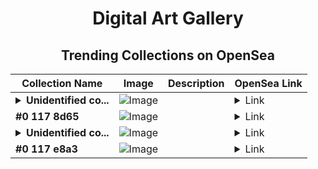 <div align="center">

# Digital Art Gallery

## Trending Collections on OpenSea

| Collection Name                       | Image                                                                                     | Description                       | OpenSea Link                                                                                          |
|---------------------------------------|-------------------------------------------------------------------------------------------|-----------------------------------|--------------------------------------------------------------------------------------------------------|
| **<details><summary>Unidentified co...</summary>Unidentified contract b385a387-b3e9-4a68-a666-685017917fbe</details>** | ![Image](https://i2.seadn.io/optimism/0x579e4f4a7e577ef5ac6e9221ca8f11dd6d43316d/6404459f0a28661c41bd910f8b5899/e86404459f0a28661c41bd910f8b5899.png?w=200&auto=format) |  | <details><summary>Link</summary>[Unidentified contract b385a387-b3e9-4a68-a666-685017917fbe](https://opensea.io/collection/unidentified-contract-b385a387-b3e9-4a68-a666-6850)</details> |
| **#0 117 8d65** | ![Image](https://i2.seadn.io/base/0x2ebd4845c54c605b2a1cc8dafecab2db12c57cf0/53834f05a4c1a44a3127b0358dc117/f053834f05a4c1a44a3127b0358dc117.jpeg?w=200&auto=format) |  | <details><summary>Link</summary>[#0 117 8d65](https://opensea.io/collection/0-117-8d65)</details> |
| **<details><summary>Unidentified co...</summary>Unidentified contract 0d478e10-517d-41bf-9f8b-bfbb07551589</details>** | ![Image](https://i2.seadn.io/optimism/0x579e4f4a7e577ef5ac6e9221ca8f11dd6d43316d/6404459f0a28661c41bd910f8b5899/e86404459f0a28661c41bd910f8b5899.png?w=200&auto=format) |  | <details><summary>Link</summary>[Unidentified contract 0d478e10-517d-41bf-9f8b-bfbb07551589](https://opensea.io/collection/unidentified-contract-0d478e10-517d-41bf-9f8b-bfbb)</details> |
| **#0 117 e8a3** | ![Image](https://i2.seadn.io/base/0x2ebd4845c54c605b2a1cc8dafecab2db12c57cf0/53834f05a4c1a44a3127b0358dc117/f053834f05a4c1a44a3127b0358dc117.jpeg?w=200&auto=format) |  | <details><summary>Link</summary>[#0 117 e8a3](https://opensea.io/collection/0-117-e8a3-1)</details> |

</div>